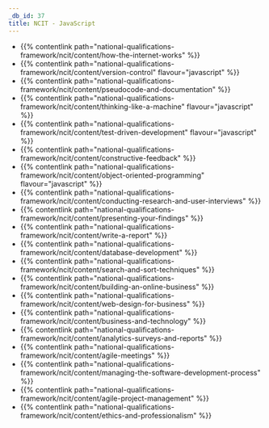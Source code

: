 ```yaml
---
_db_id: 37
title: NCIT - JavaScript
---
```


- {{% contentlink path="national-qualifications-framework/ncit/content/how-the-internet-works" %}}
- {{% contentlink path="national-qualifications-framework/ncit/content/version-control" flavour="javascript" %}}
- {{% contentlink path="national-qualifications-framework/ncit/content/pseudocode-and-documentation" %}}
- {{% contentlink path="national-qualifications-framework/ncit/content/thinking-like-a-machine" flavour="javascript" %}}
- {{% contentlink path="national-qualifications-framework/ncit/content/test-driven-development" flavour="javascript" %}}
- {{% contentlink path="national-qualifications-framework/ncit/content/constructive-feedback" %}}
- {{% contentlink path="national-qualifications-framework/ncit/content/object-oriented-programming" flavour="javascript" %}}
- {{% contentlink path="national-qualifications-framework/ncit/content/conducting-research-and-user-interviews" %}}
- {{% contentlink path="national-qualifications-framework/ncit/content/presenting-your-findings" %}}
- {{% contentlink path="national-qualifications-framework/ncit/content/write-a-report" %}}
- {{% contentlink path="national-qualifications-framework/ncit/content/database-development" %}}
- {{% contentlink path="national-qualifications-framework/ncit/content/search-and-sort-techniques" %}}
- {{% contentlink path="national-qualifications-framework/ncit/content/building-an-online-business" %}}
- {{% contentlink path="national-qualifications-framework/ncit/content/web-design-for-business" %}}
- {{% contentlink path="national-qualifications-framework/ncit/content/business-and-technology" %}}
- {{% contentlink path="national-qualifications-framework/ncit/content/analytics-surveys-and-reports" %}}
- {{% contentlink path="national-qualifications-framework/ncit/content/agile-meetings" %}}
- {{% contentlink path="national-qualifications-framework/ncit/content/managing-the-software-development-process" %}}
- {{% contentlink path="national-qualifications-framework/ncit/content/agile-project-management" %}}
- {{% contentlink path="national-qualifications-framework/ncit/content/ethics-and-professionalism" %}}